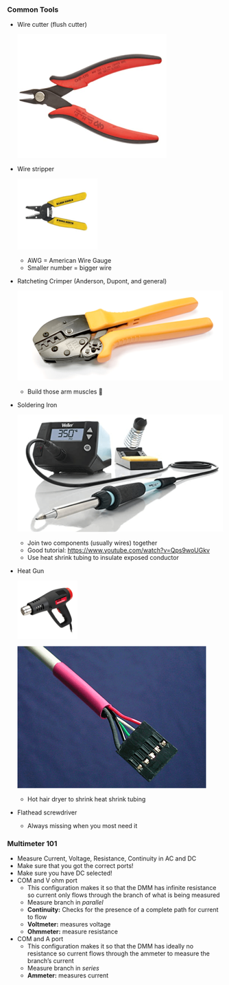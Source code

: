 ### Common Tools
* Wire cutter (flush cutter)

    ![FlushCutter](./img/FlushCutter.png)

* Wire stripper
     
     ![Wire Stripper](./img/WireStripper.png)

    * AWG = American Wire Gauge
    * Smaller number = bigger wire

   

* Ratcheting Crimper (Anderson, Dupont, and general)

    ![Wire Crimp](./img/Crimp.png)
    * Build those arm muscles 💪

* Soldering Iron
    
    ![Soldering Iron](./img/SolderingIron.png)

    * Join two components (usually wires) together
    * Good tutorial: https://www.youtube.com/watch?v=Qps9woUGkv
    * Use heat shrink tubing to insulate exposed conductor

* Heat Gun

    ![Heat Gun](./img/HeatGun.png)

    ![Heat shrink gif](./img/Heatshrink.gif)

    * Hot hair dryer to shrink heat shrink tubing

* Flathead screwdriver 
    * Always missing when you most need it

### Multimeter 101

* Measure Current, Voltage, Resistance, Continuity in AC and DC
* Make sure that you got the correct ports! 
* Make sure you have DC selected!
* COM and V ohm port
    * This configuration makes it so that the DMM has infinite resistance so current only flows through the branch of what is being measured
    * Measure branch in _parallel_
    * __Continuity:__ Checks for the presence of a complete path for current to flow
    * __Voltmeter:__ measures voltage
    * __Ohmmeter:__ measure resistance
* COM and A port
    * This configuration makes it so that the DMM has ideally no resistance so current flows through the ammeter to measure the branch’s current
    * Measure branch in _series_
    * __Ammeter:__ measures current



